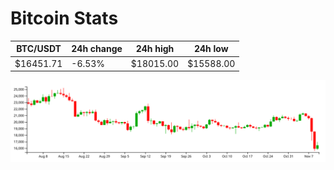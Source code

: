 # Bitcoin Stats

BTC/USDT|24h change|24h high|24h low|
|---|---|---|---|
|$16451.71|-6.53%|$18015.00|$15588.00|

<img src="./chart.svg">
